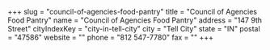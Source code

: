 +++
slug = "council-of-agencies-food-pantry"
title = "Council of Agencies Food Pantry"
name = "Council of Agencies Food Pantry"
address = "147 9th Street"
cityIndexKey = "city-in-tell-city"
city = "Tell City"
state = "IN"
postal = "47586"
website = ""
phone = "812 547-7780"
fax = ""
+++
